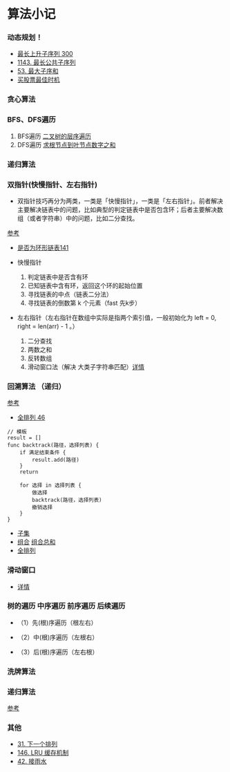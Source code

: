 # 算法小记

### 动态规划！
- [最长上升子序列 300](https://leetcode-cn.com/problems/longest-increasing-subsequence/)
- [1143. 最长公共子序列](https://leetcode-cn.com/problems/longest-common-subsequence/)
- [53. 最大子序和](https://leetcode-cn.com/problems/maximum-subarray/)  
- [买股票最佳时机](https://leetcode-cn.com/problems/best-time-to-buy-and-sell-stock/)

### 贪心算法 

### BFS、DFS遍历

1. BFS遍历 [二叉树的层序遍历](https://leetcode-cn.com/problems/binary-tree-level-order-traversal/)
2. DFS遍历 [求根节点到叶节点数字之和](https://leetcode-cn.com/problems/sum-root-to-leaf-numbers/)


### 递归算法

### 双指针(快慢指针、左右指针)
- 双指针技巧再分为两类，一类是「快慢指针」，一类是「左右指针」。前者解决主要解决链表中的问题，比如典型的判定链表中是否包含环；后者主要解决数组（或者字符串）中的问题，比如二分查找。

[参考](https://github.com/labuladong/fucking-algorithm/blob/master/%E7%AE%97%E6%B3%95%E6%80%9D%E7%BB%B4%E7%B3%BB%E5%88%97/%E5%8F%8C%E6%8C%87%E9%92%88%E6%8A%80%E5%B7%A7.md)
- [是否为环形链表141](https://leetcode-cn.com/problems/linked-list-cycle/)

- 快慢指针
    1. 判定链表中是否含有环
    2. 已知链表中含有环，返回这个环的起始位置
    3. 寻找链表的中点（链表二分法）
    4. 寻找链表的倒数第 k 个元素（fast 先k步）

- 左右指针（左右指针在数组中实际是指两个索引值，一般初始化为 left = 0, right = len(arr) - 1 。）
    1. 二分查找
    2. 两数之和
    3. 反转数组
    4. 滑动窗口法（解决 大类子字符串匹配）[详情](https://labuladong.gitee.io/algo/2/22/54/)

### 回溯算法 （递归）
[参考](https://github.com/labuladong/fucking-algorithm/blob/master/%E9%AB%98%E9%A2%91%E9%9D%A2%E8%AF%95%E7%B3%BB%E5%88%97/%E5%AD%90%E9%9B%86%E6%8E%92%E5%88%97%E7%BB%84%E5%90%88.md)
 - [全排列 46](https://leetcode-cn.com/problems/permutations/)

```
// 模板
result = []
func backtrack(路径，选择列表) {
	if 满足结束条件 {
		result.add(路径)
	}
	return

	for 选择 in 选择列表 {
		做选择
		backtrack(路径，选择列表)
		撤销选择
	}
}

```
- [子集](https://leetcode-cn.com/problems/subsets/)
- [组合](https://leetcode-cn.com/problems/combinations/) [组合总和](https://leetcode-cn.com/problems/combination-sum/)
- [全排列](https://leetcode-cn.com/problems/permutations/)
### 滑动窗口
- [详情](https://labuladong.gitee.io/algo/2/22/54/)

### 树的遍历 中序遍历 前序遍历 后续遍历

- （1）先(根)序遍历（根左右）

- （2）中(根)序遍历（左根右）

- （3）后(根)序遍历（左右根）

### 洗牌算法

### 递归算法
[参考](https://github.com/labuladong/fucking-algorithm/blob/master/%E7%AE%97%E6%B3%95%E6%80%9D%E7%BB%B4%E7%B3%BB%E5%88%97/%E9%80%92%E5%BD%92%E8%AF%A6%E8%A7%A3.md)


### 其他
- [31. 下一个排列](https://leetcode-cn.com/problems/next-permutation/)
- [146. LRU 缓存机制](https://leetcode-cn.com/problems/lru-cache/)
- [42. 接雨水](https://leetcode-cn.com/problems/trapping-rain-water/)

